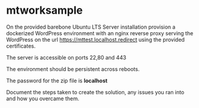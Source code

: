 # mtworksample

On the provided barebone Ubuntu LTS Server installation provision a dockerized WordPress environment with an nginx reverse proxy serving the WordPress on the url
https://mttest.localhost.redirect using the provided certificates.

The server is accessible on ports 22,80 and 443

The environment should be persistent across reboots.

The password for the zip file is **localhost**

Document the steps taken to create the solution, any issues you ran into and how you overcame them.
